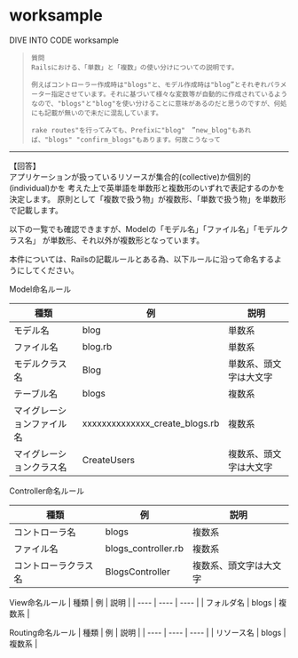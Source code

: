 ﻿# worksample
DIVE INTO CODE worksample



> ```
> 質問
> Railsにおける、「単数」と「複数」の使い分けについての説明です。
> 
> 例えばコントローラー作成時は"blogs"と、モデル作成時は"blog”とそれぞれパラメーター指定させています。それに基づいて様々な変数等が自動的に作成されているようなので、"blogs"と"blog"を使い分けることに意味があるのだと思うのですが、何処にも記載が無いので未だに混乱しています。
> 
> rake routes"を行ってみても、Prefixに"blog"　”new_blog"もあれば、"blogs" "confirm_blogs"もあります。何故こうなって
> ```

---

【回答】  
アプリケーションが扱っているリソースが集合的(collective)か個別的(individual)かを
考えた上で英単語を単数形と複数形のいずれで表記するのかを決定します。 
原則として「複数で扱う物」が複数形、「単数で扱う物」を単数形で記載します。 

以下の一覧でも確認できますが、Modelの「モデル名」「ファイル名」「モデルクラス名」
が単数形、それ以外が複数形となっています。

本件については、Railsの記載ルールとある為、以下ルールに沿って命名するようにしてください。


Model命名ルール

| 種類                       | 例                             | 説明                   |
| ---- | ---- | ---- |
| モデル名                   | blog                           | 単数系                 |
| ファイル名                 | blog.rb                        | 単数系                 |
| モデルクラス名             | Blog                           | 単数系、頭文字は大文字 |
| テーブル名                 | blogs                          | 複数系                 |
| マイグレーションファイル名 | xxxxxxxxxxxxxx_create_blogs.rb | 複数系                 |
| マイグレーションクラス名   | CreateUsers                    | 複数系、頭文字は大文字 |



Controller命名ルール

| 種類                       | 例                             | 説明                   |
| -------------------------- | ------------------------------ | ---------------------- |
| コントローラ名       | blogs               | 複数系                 |
| ファイル名           | blogs_controller.rb | 複数系                 |
| コントローラクラス名 | BlogsController     | 複数系、頭文字は大文字 |



View命名ルール
| 種類                       | 例                             | 説明                   |
| ---- | ---- | ---- |
| フォルダ名 | blogs | 複数系 |



Routing命名ルール
| 種類                       | 例                             | 説明                   |
| ---- | ---- | ---- |
| リソース名 | blogs | 複数系 |

